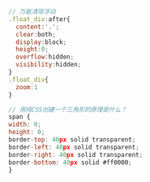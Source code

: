 <!-- 关于CSS的一些样式 -->
~~~js
// 万能清除浮动
.float_div:after{
  content:'.';
  clear:both;
  display:block;
  height:0;
  overflow:hidden;
  visibility:hidden;
}
.float_div{
  zoom:1
}

// 用纯CSS创建一个三角形的原理是什么？
span {
width: 0;
height: 0;
border-top: 40px solid transparent;
border-left: 40px solid transparent;
border-right: 40px solid transparent;
border-bottom: 40px solid #ff0000;
}


~~~





















































